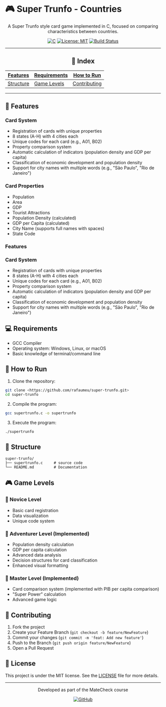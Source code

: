 # 🎮 Super Trunfo - Countries

<div align="center">

A Super Trunfo style card game implemented in C, focused on comparing characteristics between countries.

[![C](https://img.shields.io/badge/C-00599C?style=for-the-badge&logo=c&logoColor=white)](https://en.wikipedia.org/wiki/C_(programming_language))
[![License: MIT](https://img.shields.io/badge/License-MIT-yellow.svg)](https://opensource.org/licenses/MIT)
[![Build Status](https://img.shields.io/badge/build-passing-brightgreen.svg)](https://github.com/rafaumeu/super-trunfo)

---

## 📖 Index

| [Features](#-features) | [Requirements](#-requirements) | [How to Run](#-how-to-run) |
|-------------------------------------|---------------------------|----------------------------------|
| [Structure](#-structure) | [Game Levels](#-game-levels) | [Contributing](#-contributing) |

---
</div>

## 🎯 Features

### Card System

- Registration of cards with unique properties
- 8 states (A-H) with 4 cities each
- Unique codes for each card (e.g., A01, B02)
- Property comparison system
- Automatic calculation of indicators (population density and GDP per capita)
- Classification of economic development and population density
- Support for city names with multiple words (e.g., "São Paulo", "Rio de Janeiro")

### Card Properties

- Population
- Area
- GDP
- Tourist Attractions
- Population Density (calculated)
- GDP per Capita (calculated)
- City Name (supports full names with spaces)
- State Code

### Features

### Card System

- Registration of cards with unique properties
- 8 states (A-H) with 4 cities each
- Unique codes for each card (e.g., A01, B02)
- Property comparison system
- Automatic calculation of indicators (population density and GDP per capita)
- Classification of economic development and population density
- Support for city names with multiple words (e.g., "São Paulo", "Rio de Janeiro")

## 💻 Requirements

- GCC Compiler
- Operating system: Windows, Linux, or macOS
- Basic knowledge of terminal/command line

## 🚀 How to Run

1. Clone the repository:

```bash
git clone <https://github.com/rafaumeu/super-trunfo.git>
cd super-trunfo
```

2. Compile the program:

```bash
gcc supertrunfo.c -o supertrunfo
```

3. Execute the program:

```bash
./supertrunfo
```

## 📁 Structure

```
super-trunfo/
├── supertrunfo.c     # source code
└── README.md         # Documentation
```

## 🎮 Game Levels

### 🌟 Novice Level

- Basic card registration
- Data visualization
- Unique code system

### 🏃 Adventurer Level (Implemented)

- Population density calculation
- GDP per capita calculation
- Advanced data analysis
- Decision structures for card classification
- Enhanced visual formatting

### 👑 Master Level (Implemented)

- Card comparison system (implemented with PIB per capita comparison)
- "Super Power" calculation
- Advanced game logic

## 🤝 Contributing

1. Fork the project
2. Create your Feature Branch (`git checkout -b feature/NewFeature`)
3. Commit your changes (`git commit -m 'feat: Add new feature'`)
4. Push to the Branch (`git push origin feature/NewFeature`)
5. Open a Pull Request

## 📝 License

This project is under the MIT license. See the [LICENSE](LICENSE) file for more details.

---

<div align="center">
Developed as part of the MateCheck course

[![GitHub](https://img.shields.io/badge/GitHub-100000?style=for-the-badge&logo=github&logoColor=white)](https://github.com/rafaumeu)
</div>
